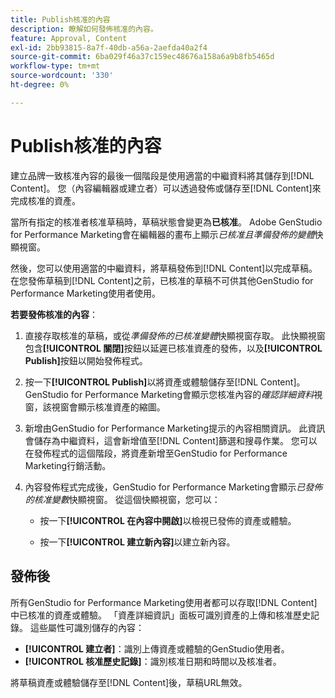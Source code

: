 ```yaml
---
title: Publish核准的內容
description: 瞭解如何發佈核准的內容。
feature: Approval, Content
exl-id: 2bb93815-8a7f-40db-a56a-2aefda40a2f4
source-git-commit: 6ba029f46a37c159ec48676a158a6a9b8fb5465d
workflow-type: tm+mt
source-wordcount: '330'
ht-degree: 0%

---
```


# Publish核准的內容

建立品牌一致核准內容的最後一個階段是使用適當的中繼資料將其儲存到[!DNL Content]。 您（內容編輯器或建立者）可以透過發佈或儲存至[!DNL Content]來完成核准的資產。

當所有指定的核准者核准草稿時，草稿狀態會變更為&#x200B;**已核准**。 Adobe GenStudio for Performance Marketing會在編輯器的畫布上顯示&#x200B;_已核准且準備發佈的變體_&#x200B;快顯視窗。

然後，您可以使用適當的中繼資料，將草稿發佈到[!DNL Content]以完成草稿。 在您發佈草稿到[!DNL Content]之前，已核准的草稿不可供其他GenStudio for Performance Marketing使用者使用。

**若要發佈核准的內容**：

1. 直接存取核准的草稿，或從&#x200B;_準備發佈的已核准變體_&#x200B;快顯視窗存取。 此快顯視窗包含&#x200B;**[!UICONTROL 關閉]**&#x200B;按鈕以延遲已核准資產的發佈，以及&#x200B;**[!UICONTROL Publish]**&#x200B;按鈕以開始發佈程式。

1. 按一下&#x200B;**[!UICONTROL Publish]**&#x200B;以將資產或體驗儲存至[!DNL Content]。 GenStudio for Performance Marketing會顯示您核准內容的&#x200B;_確認詳細資料_&#x200B;視窗，該視窗會顯示核准資產的縮圖。

1. 新增由GenStudio for Performance Marketing提示的內容相關資訊。 此資訊會儲存為中繼資料，這會新增值至[!DNL Content]篩選和搜尋作業。 您可以在發佈程式的這個階段，將資產新增至GenStudio for Performance Marketing行銷活動。

1. 內容發佈程式完成後，GenStudio for Performance Marketing會顯示&#x200B;_已發佈的核准變數_&#x200B;快顯視窗。 從這個快顯視窗，您可以：

   * 按一下&#x200B;**[!UICONTROL 在內容中開啟]**&#x200B;以檢視已發佈的資產或體驗。

   * 按一下&#x200B;**[!UICONTROL 建立新內容]**&#x200B;以建立新內容。

## 發佈後

所有GenStudio for Performance Marketing使用者都可以存取[!DNL Content]中已核准的資產或體驗。 「資產詳細資訊」面板可識別資產的上傳和核准歷史記錄。 這些屬性可識別儲存的內容：

* **[!UICONTROL 建立者]**：識別上傳資產或體驗的GenStudio使用者。
* **[!UICONTROL 核准歷史記錄]**：識別核准日期和時間以及核准者。

將草稿資產或體驗儲存至[!DNL Content]後，草稿URL無效。

